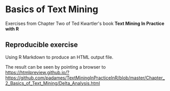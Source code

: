 # Basics of Text Mining
Exercises from Chapter Two of Ted Kwartler's book **Text Mining In Practice with R**

## Reproducible exercise

Using R Markdown to produce an HTML output file. 

The result can be seen by pointing a browser to https://htmlpreview.github.io/?https://github.com/padames/TextMiningInPracticeInR/blob/master/Chapter_2_Basics_of_Text_Mining/Delta_Analysis.html
